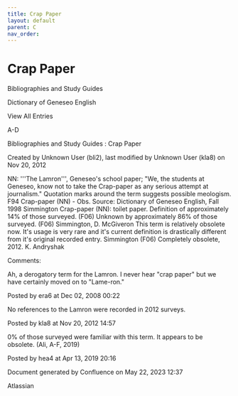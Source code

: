 ```yaml
---
title: Crap Paper
layout: default
parent: C
nav_order:
---
```


# Crap Paper

Bibliographies and Study Guides

Dictionary of Geneseo English

View All Entries

A-D

Bibliographies and Study Guides : Crap Paper

Created by  Unknown User (bli2), last modified by  Unknown User (kla8) on Nov 20, 2012

NN: '''The Lamron''', Geneseo's school paper; &quot;We, the students at Geneseo, know not to take the Crap-paper as any serious attempt at journalism.&quot; Quotation marks around the term suggests possible meologism. F94 Crap-paper (NN) - Obs. Source: Dictionary of Geneseo English, Fall 1998 Simmington Crap-paper (NN): toilet paper. Definition of approximately 14% of those surveyed. (F06) Unknown by approximately 86% of those surveyed. (F06) Simmington, D. McGiveron This term is relatively obsolete now. It's usage is very rare and it's current definition is drastically different from it's original recorded entry. Simmington (F06) Completely obsolete, 2012. K. Andryshak

Comments:

Ah, a derogatory term for the Lamron. I never hear &quot;crap paper&quot; but we have certainly moved on to &quot;Lame-ron.&quot; 

Posted by era6 at Dec 02, 2008 00:22

No references to the Lamron were recorded in 2012 surveys. 

Posted by kla8 at Nov 20, 2012 14:57

0% of those surveyed were familiar with this term. It appears to be obsolete. (Ali, A-F, 2019)

Posted by hea4 at Apr 13, 2019 20:16

Document generated by Confluence on May 22, 2023 12:37

Atlassian
